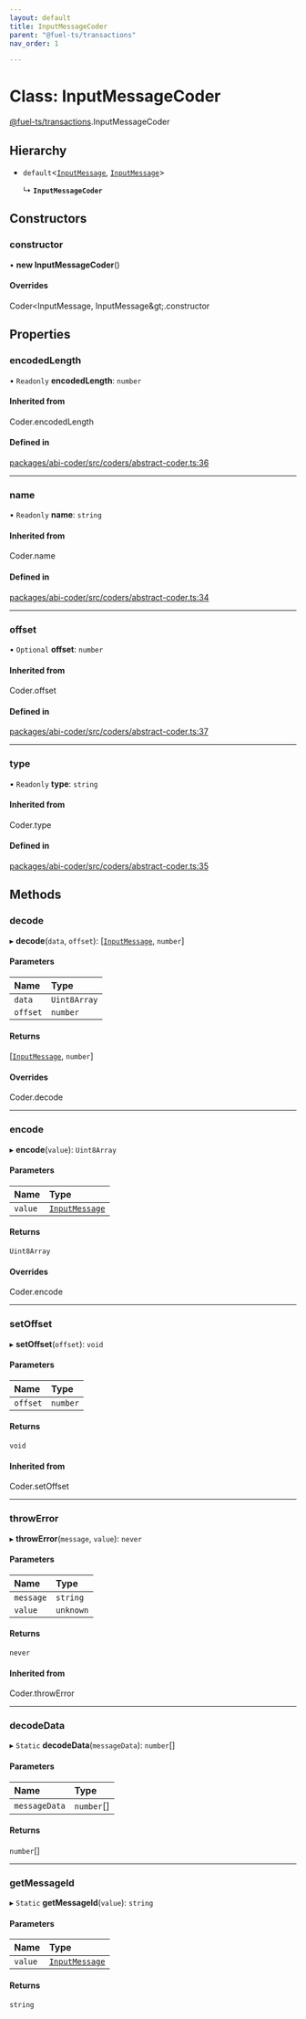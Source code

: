 ```yaml
---
layout: default
title: InputMessageCoder
parent: "@fuel-ts/transactions"
nav_order: 1

---
```


# Class: InputMessageCoder

[@fuel-ts/transactions](../index.md).InputMessageCoder

## Hierarchy

- `default`<[`InputMessage`](../index.md#inputmessage), [`InputMessage`](../index.md#inputmessage)\>

  ↳ **`InputMessageCoder`**

## Constructors

### constructor

• **new InputMessageCoder**()

#### Overrides

Coder&lt;InputMessage, InputMessage\&gt;.constructor

## Properties

### encodedLength

• `Readonly` **encodedLength**: `number`

#### Inherited from

Coder.encodedLength

#### Defined in

[packages/abi-coder/src/coders/abstract-coder.ts:36](https://github.com/FuelLabs/fuels-ts/blob/master/packages/abi-coder/src/coders/abstract-coder.ts#L36)

___

### name

• `Readonly` **name**: `string`

#### Inherited from

Coder.name

#### Defined in

[packages/abi-coder/src/coders/abstract-coder.ts:34](https://github.com/FuelLabs/fuels-ts/blob/master/packages/abi-coder/src/coders/abstract-coder.ts#L34)

___

### offset

• `Optional` **offset**: `number`

#### Inherited from

Coder.offset

#### Defined in

[packages/abi-coder/src/coders/abstract-coder.ts:37](https://github.com/FuelLabs/fuels-ts/blob/master/packages/abi-coder/src/coders/abstract-coder.ts#L37)

___

### type

• `Readonly` **type**: `string`

#### Inherited from

Coder.type

#### Defined in

[packages/abi-coder/src/coders/abstract-coder.ts:35](https://github.com/FuelLabs/fuels-ts/blob/master/packages/abi-coder/src/coders/abstract-coder.ts#L35)

## Methods

### decode

▸ **decode**(`data`, `offset`): [[`InputMessage`](../index.md#inputmessage), `number`]

#### Parameters

| Name | Type |
| :------ | :------ |
| `data` | `Uint8Array` |
| `offset` | `number` |

#### Returns

[[`InputMessage`](../index.md#inputmessage), `number`]

#### Overrides

Coder.decode

___

### encode

▸ **encode**(`value`): `Uint8Array`

#### Parameters

| Name | Type |
| :------ | :------ |
| `value` | [`InputMessage`](../index.md#inputmessage) |

#### Returns

`Uint8Array`

#### Overrides

Coder.encode

___

### setOffset

▸ **setOffset**(`offset`): `void`

#### Parameters

| Name | Type |
| :------ | :------ |
| `offset` | `number` |

#### Returns

`void`

#### Inherited from

Coder.setOffset

___

### throwError

▸ **throwError**(`message`, `value`): `never`

#### Parameters

| Name | Type |
| :------ | :------ |
| `message` | `string` |
| `value` | `unknown` |

#### Returns

`never`

#### Inherited from

Coder.throwError

___

### decodeData

▸ `Static` **decodeData**(`messageData`): `number`[]

#### Parameters

| Name | Type |
| :------ | :------ |
| `messageData` | `number`[] |

#### Returns

`number`[]

___

### getMessageId

▸ `Static` **getMessageId**(`value`): `string`

#### Parameters

| Name | Type |
| :------ | :------ |
| `value` | [`InputMessage`](../index.md#inputmessage) |

#### Returns

`string`
